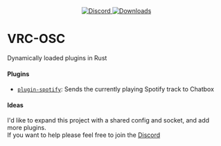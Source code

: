 <div align="center">
  <a href="https://discord.shaybox.com">
    <img alt="Discord" src="https://img.shields.io/discord/824865729445888041?color=404eed&label=Discord&logo=Discord&logoColor=FFFFFF">
  </a>
  <a href="https://github.com/shaybox/vrc-osc/releases/latest">
    <img alt="Downloads" src="https://img.shields.io/github/downloads/shaybox/vrc-osc/total?color=3fb950&label=Downloads&logo=github&logoColor=FFFFFF">
  </a>
</div>

# VRC-OSC

Dynamically loaded plugins in Rust

#### Plugins
- [`plugin-spotify`](/plugin-spotify): Sends the currently playing Spotify track to Chatbox

#### Ideas
I'd like to expand this project with a shared config and socket, and add more plugins.  
If you want to help please feel free to join the [Discord](https://discord.shaybox.com)
